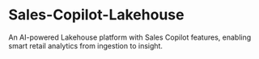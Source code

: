 # Sales-Copilot-Lakehouse
An AI-powered Lakehouse platform with Sales Copilot features, enabling smart retail analytics from ingestion to insight.
